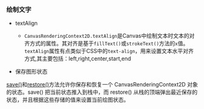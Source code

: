 ### 绘制文字

* textAlign

  * `CanvasRenderingContext2D.textAlign`是Canvas中绘制文本时文本的对齐方式的属性。其对齐是基于`fillText()`或`strokeText()`方法的`x`值。`textAlign`属性有点类似于CSS中的`text-align`，用来设置文本水平对齐方式,其主要包括：left,right,center,start,end

+ 保存图形状态

[save\(\)](http://www.w3school.com.cn/jsref/met_canvasrenderingcontext2d_save.asp)和[restore\(\)](http://www.w3school.com.cn/jsref/met_canvasrenderingcontext2d_restore.asp)方法允许你保存和恢复一个 CanvasRenderingContext2D 对象的状态。save\(\) 把当前状态推入到栈中，而 restore\(\) 从栈的顶端弹出最近保存的状态，并且根据这些存储的值来设置当前绘图状态。




